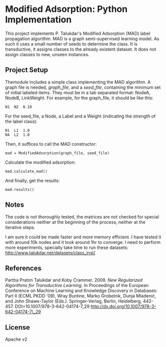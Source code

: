# Modified Adsorption: Python Implementation

This project implements P. Talukdar's Modified Adsorption (MAD) label propagation algorithm.
MAD is a graph semi-supervised learning model. As such it uses a small number of seeds to determine the class. It is transductive, it assigns classes to the already existent dataset. It does not assign classes to new, unseen instances.

## Project Setup

Themodule  includes a simple class implementing the MAD algorithm. A graph file is needed, _graph\_file_, and a _seed\_file_, containing the minimum set of initial labeled items. They must be in a tab separated format: NodeA, NodeB, LinkWeight. For example, for the graph_file, it should be like this:

    N1	N2	0.18

For the seed\_file, a Node, a Label and a Weight (indicating the strength of the label class):

    N1	L1	1.0
    N4	L2	1.0

Then, it suffices to call the MAD constructor:

    mad = ModifiedAdsorption(graph_file, seed_file)

Calculate the modified adsorption:

    mad.calculate_mad()

And finally, get the results:

    mad.results()

## Notes

The code is not thoroughly tested, the matrices are not checked for special considerations neither at the beginning of the process, neither at the iterative steps.

I am sure it could be made faster and more memory efficient. I have tested it with around 10k nodes and it took around 1hr to converge. I need to perform more experiments, specially take time to run these datasets: http://www.talukdar.net/datasets/class_inst/

## References

 Partha Pratim Talukdar and Koby Crammer. 2009. _New Regularized Algorithms for Transductive Learning._ In Proceedings of the European Conference on Machine Learning and Knowledge Discovery in Databases: Part II (ECML PKDD '09), Wray Buntine, Marko Grobelnik, Dunja Mladenić, and John Shawe-Taylor (Eds.). Springer-Verlag, Berlin, Heidelberg, 442-457. DOI=10.1007/978-3-642-04174-7_29 http://dx.doi.org/10.1007/978-3-642-04174-7\_29


## License
Apache v2

